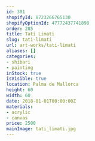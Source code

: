 ```yaml
---
id: 301
shopifyId: 8723266765130
shopifyOptionId: 47772437741898
order: 285
title: Tati Limati
slug: tati-limati
url: art-works/tati-limati
aliases: []
categories:
- shibari
- painting
inStock: true
isVisible: true
location: Palma de Mallorca
height: 60
width: 60
date: 2018-01-01T00:00:00Z
materials:
- acrylic
- canvas
price: 2500
mainImage: tati_limati.jpg
---
```

